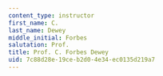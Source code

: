 ```yaml
---
content_type: instructor
first_name: C.
last_name: Dewey
middle_initial: Forbes
salutation: Prof.
title: Prof. C. Forbes Dewey
uid: 7c88d28e-19ce-b2d0-4e34-ec0135d219a7
---
```

